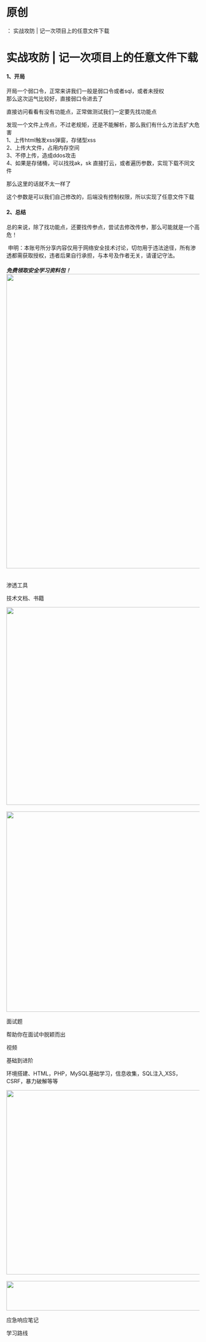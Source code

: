 # 原创
：  实战攻防 | 记一次项目上的任意文件下载

# 实战攻防 | 记一次项目上的任意文件下载

#### 1、开局

开局一个弱口令，正常来讲我们一般是弱口令或者sql，或者未授权<br/> 那么这次运气比较好，直接弱口令进去了

直接访问看看有没有功能点，正常做测试我们一定要先找功能点

发现一个文件上传点，不过老规矩，还是不能解析，那么我们有什么方法去扩大危害<br/> 1、上传html触发xss弹窗，存储型xss<br/> 2、上传大文件，占用内存空间<br/> 3、不停上传，造成ddos攻击<br/> 4、如果是存储桶，可以找找ak，sk 直接打云，或者遍历参数，实现下载不同文件

那么这里的话就不太一样了

这个参数是可以我们自己修改的，后端没有控制权限，所以实现了任意文件下载

#### 2、总结

总的来说，除了找功能点，还要找传参点，尝试去修改传参，那么可能就是一个高危！

 申明：本账号所分享内容仅用于网络安全技术讨论，切勿用于违法途径，所有渗透都需获取授权，违者后果自行承担，与本号及作者无关，请谨记守法。

###### **免费领取安全学习资料包！**<img alt="" height="768" src="https://img-blog.csdnimg.cn/direct/2f74894cf8e04b7f87d9716681f6e26b.png" width="1024"/>

渗透工具

技术文档、书籍

<img alt="" height="516" src="https://img-blog.csdnimg.cn/direct/5b4209eac3784bd18f5e1cd6a5157e4e.png" width="852"/> <img alt="" height="523" src="https://img-blog.csdnimg.cn/direct/4a89b0c2a52a4f569a970e55dcbac0b4.png" width="856"/>

面试题

帮助你在面试中脱颖而出

视频

基础到进阶

环境搭建、HTML，PHP，MySQL基础学习，信息收集，SQL注入,XSS，CSRF，暴力破解等等

<img alt="" height="481" src="https://img-blog.csdnimg.cn/direct/4f211474c8ab4a5a910884e1d3423310.png" width="694"/> <img alt="" height="77" src="https://img-blog.csdnimg.cn/direct/54c2816350ae4bf787d1c6eec0d4e837.png" width="665"/>

应急响应笔记

学习路线
